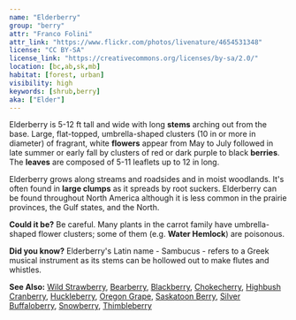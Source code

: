 ```yaml
---
name: "Elderberry"
group: "berry"
attr: "Franco Folini"
attr_link: "https://www.flickr.com/photos/livenature/4654531348"
license: "CC BY-SA"
license_link: "https://creativecommons.org/licenses/by-sa/2.0/"
location: [bc,ab,sk,mb]
habitat: [forest, urban]
visibility: high
keywords: [shrub,berry]
aka: ["Elder"]
---
```

Elderberry is 5-12 ft tall and wide with long **stems** arching out from the base. Large, flat-topped, umbrella-shaped clusters (10 in or more in diameter) of fragrant, white **flowers** appear from May to July followed in late summer or early fall by clusters of red or dark purple to black **berries**. The **leaves** are composed of 5-11 leaflets up to 12 in long.

Elderberry grows along streams and roadsides and in moist woodlands. It's often found in **large clumps** as it spreads by root suckers. Elderberry can be found throughout  North America although it is less common in the prairie provinces, the Gulf states, and the North.

**Could it be?** Be careful. Many plants in the carrot family have umbrella-shaped flower clusters; some of them (e.g. **Water Hemlock**) are poisonous.

**Did you know?** Elderberry's Latin name - Sambucus - refers to a Greek musical instrument as its stems can be hollowed out to make flutes and whistles.

<!-- generated, do not edit -->
**See Also:**
[Wild Strawberry](/plants/wildstraw/),
[Bearberry](/trees/bear/),
[Blackberry](/trees/blackber/),
[Chokecherry](/trees/choke/),
[Highbush Cranberry](/trees/hicran/),
[Huckleberry](/trees/huck/),
[Oregon Grape](/trees/orgrape/),
[Saskatoon Berry](/trees/saskber/),
[Silver Buffaloberry](/trees/silbufber/),
[Snowberry](/trees/snow/),
[Thimbleberry](/trees/thimble/)
